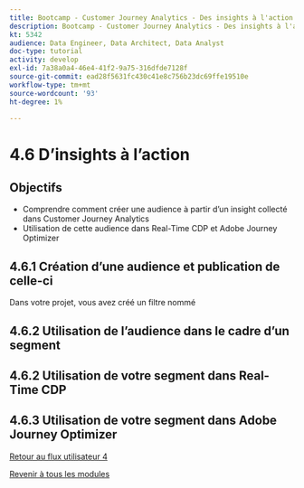 ```yaml
---
title: Bootcamp - Customer Journey Analytics - Des insights à l'action
description: Bootcamp - Customer Journey Analytics - Des insights à l'action
kt: 5342
audience: Data Engineer, Data Architect, Data Analyst
doc-type: tutorial
activity: develop
exl-id: 7a38a0a4-46e4-41f2-9a75-316dfde7128f
source-git-commit: ead28f5631fc430c41e8c756b23dc69ffe19510e
workflow-type: tm+mt
source-wordcount: '93'
ht-degree: 1%

---
```


# 4.6 D’insights à l’action

## Objectifs

- Comprendre comment créer une audience à partir d’un insight collecté dans Customer Journey Analytics
- Utilisation de cette audience dans Real-Time CDP et Adobe Journey Optimizer

## 4.6.1 Création d’une audience et publication de celle-ci

Dans votre projet, vous avez créé un filtre nommé

## 4.6.2 Utilisation de l’audience dans le cadre d’un segment


## 4.6.2 Utilisation de votre segment dans Real-Time CDP

## 4.6.3 Utilisation de votre segment dans Adobe Journey Optimizer

[Retour au flux utilisateur 4](./uc4.md)

[Revenir à tous les modules](./../../overview.md)
